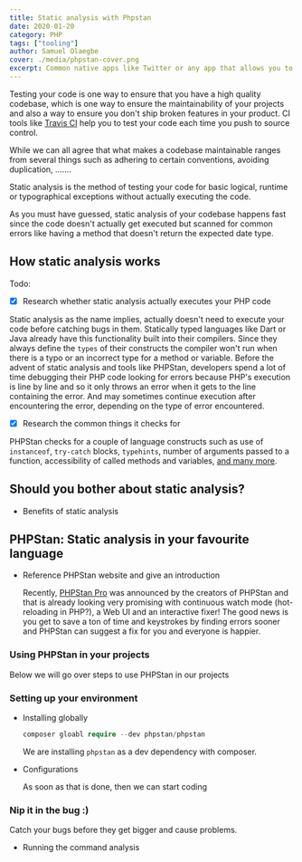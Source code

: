 ```yaml
---
title: Static analysis with Phpstan
date: 2020-01-20
category: PHP
tags: ["tooling"]
author: Samuel Olaegbe
cover: ./media/phpstan-cover.png
excerpt: Common native apps like Twitter or any app that allows you to share content outside of them provide support for a dialog that allows you to share their content into other apps that are installed on your phone. In this tutorial, we will take a look at how this is done.
---
```


Testing your code is one way to ensure that you have a high quality codebase, which is one way to ensure the maintainability of your projects and also a way to ensure you don't ship broken features in your product. CI tools like [Travis CI](https://travis-ci.org/) help you to test your code each time you push to source control.

While we can all agree that what makes a codebase maintainable ranges from several things such as adhering to certain conventions, avoiding duplication, .......

Static analysis is the method of testing your code for basic logical, runtime or typographical exceptions without actually executing the code. 

As you must have guessed, static analysis of your codebase happens fast since the code doesn't actually get executed but scanned for common errors like having a method that doesn't return the expected date type.

## How static analysis works

Todo:

- [x]  Research whether static analysis actually executes your PHP code

Static analysis as the name implies, actually doesn't need to execute your code before catching bugs in them. Statically typed languages like Dart or Java already have this functionality built into their compilers. Since they always define the `types` of their constructs the compiler won't run when there is a typo or an incorrect type for a method or variable. Before the advent of static analysis and tools like PHPStan, developers spend a lot of time debugging their PHP code looking for errors because PHP's execution is line by line and so it only throws an error when it gets to the line containing the error. And may sometimes continue execution after encountering the error, depending on the type of error encountered.

- [x]  Research the common things it checks for

PHPStan checks for a couple of language constructs such as use of `instanceof`, `try-catch` blocks, `typehints`, number of arguments passed to a function, accessibility of called methods and variables, [and many more](https://phpstan.org/blog/find-bugs-in-your-code-without-writing-tests#what-it-currently-checks-for%3F).

## Should you bother about static analysis?

- Benefits of static analysis

## PHPStan: Static analysis in your favourite language

- Reference PHPStan website and give an introduction

    Recently, [PHPStan Pro](https://phpstan.org/blog/introducing-phpstan-pro) was announced by the creators of PHPStan and that is already looking very promising with continuous watch mode (hot-reloading in PHP?), a Web UI and an interactive fixer! The good news is you get to save a ton of time and keystrokes by finding errors sooner and PHPStan can suggest a fix for you and everyone is happier.

### Using PHPStan in your projects

Below we will go over steps to use PHPStan in our projects

### Setting up your environment

- Installing globally

    ```php
    composer gloabl require --dev phpstan/phpstan
    ```

    We are installing `phpstan` as a dev dependency with composer.

- Configurations

    As soon as that is done, then we can start coding

### Nip it in the bug :)

Catch your bugs before they get bigger and cause problems.

- Running the command analysis